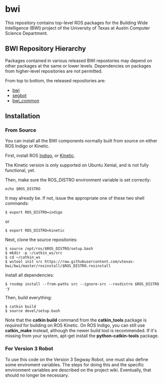 # bwi

This repository contains top-level ROS packages for the Building Wide
Intelligence (BWI) project of the University of Texas at Austin
Computer Science Department.

## BWI Repository Hierarchy

Packages contained in various released BWI repostories may depend on
other packages at the same or lower levels.  Dependencies on packages
from higher-level repositories are not permitted.

From top to bottom, the released repositories are:

 * [bwi](http://wiki.ros.org/bwi)
 * [segbot](http://wiki.ros.org/segbot)
 * [bwi_common](http://wiki.ros.org/bwi_common)

## Installation

### From Source

You can install all the BWI components normally built from source on
either ROS Indigo or Kinetic.

First, install ROS
[Indigo](http://wiki.ros.org/indigo/Installation/Ubuntu), or
[Kinetic](http://wiki.ros.org/indigo/Installation/Ubuntu).

The Kinetic version is only supported on Ubuntu Xenial, and is
not fully functional, yet.

Then, make sure the ROS_DISTRO environment variable is set correctly:

```
echo $ROS_DISTRO
```

It may already be.  If not, issue the appropriate one of these two
shell commands:

```
$ export ROS_DISTRO=indigo
```
or
```
$ export ROS_DISTRO=kinetic
```

Next, clone the source repositories:
```
$ source /opt/ros/$ROS_DISTRO/setup.bash
$ mkdir -p ~/catkin_ws/src
$ cd ~/catkin_ws
$ wstool init src https://raw.githubusercontent.com/utexas-bwi/bwi/master/rosinstall/$ROS_DISTRO.rosinstall
```

Install all dependencies:
```
$ rosdep install --from-paths src --ignore-src --rosdistro $ROS_DISTRO -y
```

Then, build everything:
```
$ catkin build
$ source devel/setup.bash
```

Note that the **catkin build** command from the **catkin_tools**
package is *required* for building on ROS Kinetic.  On ROS Indigo, you
can still use **catkin_make** instead, although the newer build tool
is recommended. If it's missing from your system, apt-get install the
**python-catkin-tools** package.

### For Version 3 Robot

To use this code on the Version 3 Segway Robot, one must also define
some enviroment variables.  The steps for doing this and the specific
environment variables are described on the project wiki.  Eventually,
that should no longer be necessary.
